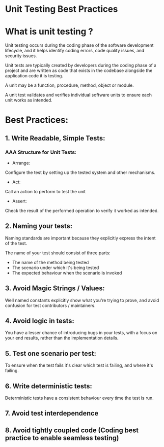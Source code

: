 # Unit Testing Best Practices

# What is unit testing ?

Unit testing occurs during the coding phase of the software development lifecycle, and it helps identify coding errors, code quality issues, and security issues.

Unit tests are typically created by developers during the coding phase of a project and are written as code that exists in the codebase alongside the application code it is testing.

A unit may be a function, procedure, method, object or module.

A unit test validates and verifies individual software units to ensure each unit works as intended.

# Best Practices:

## 1. Write Readable, Simple Tests:

### AAA Structure for Unit Tests:

- Arrange:

Configure the test by setting up the tested system and other mechanisms.

- Act:

Call an action to perform to test the unit

- Assert:

Check the result of the performed operation to verify it worked as intended.

## 2. Naming your tests:

Naming standards are important because they explicitly express the intent of the test.

The name of your test should consist of three parts:
- The name of the method being tested
- The scenario under which it's being tested
- The expected behaviour when the scenario is invoked

## 3. Avoid Magic Strings / Values:

Well named constants explicitly show what you're trying to prove, and avoid confusion for test contributors / maintainers.

## 4. Avoid logic in tests:

You have a lesser chance of introducing bugs in your tests, with a focus on your end results, rather than the implementation details.

## 5. Test one scenario per test:

To ensure when the test fails it's clear which test is failing, and where it's failing.

## 6. Write deterministic tests:

Deterministic tests have a consistent behaviour every time the test is run.

## 7. Avoid test interdependence

## 8. Avoid tightly coupled code (Coding best practice to enable seamless testing) 

